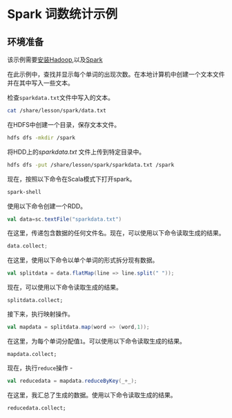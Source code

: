 # Spark 词数统计示例

## 环境准备

该示例需要[安装Hadoop](/hadoop/setup.html),以及[Spark](./setup.html)

在此示例中，查找并显示每个单词的出现次数。在本地计算机中创建一个文本文件并在其中写入一些文本。

检查`sparkdata.txt`文件中写入的文本。

```bash
cat /share/lesson/spark/data.txt
```

在HDFS中创建一个目录，保存文本文件。

```bash
hdfs dfs -mkdir /spark
```

将HDD上的*sparkdata.txt* 文件上传到特定目录中。

```bash
hdfs dfs -put /share/lesson/spark/sparkdata.txt /spark
```

现在，按照以下命令在Scala模式下打开spark。

```bash
spark-shell
```

使用以下命令创建一个RDD。

```scala
val data=sc.textFile("sparkdata.txt")
```

在这里，传递包含数据的任何文件名。现在，可以使用以下命令读取生成的结果。

```scala
data.collect;
```

在这里，使用以下命令以单个单词的形式拆分现有数据。

```scala
val splitdata = data.flatMap(line => line.split(" "));
```

现在，可以使用以下命令读取生成的结果。

```scale
splitdata.collect;
```

接下来，执行映射操作。

```scala
val mapdata = splitdata.map(word => (word,1));
```

在这里，为每个单词分配值`1`。可以使用以下命令读取生成的结果。

```scale
mapdata.collect;
```

现在，执行`reduce`操作 - 

```scala
val reducedata = mapdata.reduceByKey(_+_);
```

在这里，我汇总了生成的数据。使用以下命令读取生成的结果。

```scale
reducedata.collect;
```
